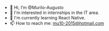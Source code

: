 - 👋 Hi, I’m @Murilo-Augusto
- 👀 I'm interested in internships in the IT area.
- 🌱 I'm currently learning React Native.
- 📫 How to reach me: mu10-2015@hotmail.com 
